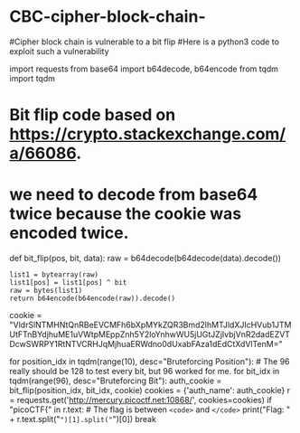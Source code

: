 # CBC-cipher-block-chain-
#Cipher block chain is vulnerable to a bit flip 
#Here is a python3 code to exploit such a vulnerability

import requests
from base64 import b64decode, b64encode
from tqdm import tqdm

# Bit flip code based on https://crypto.stackexchange.com/a/66086.
# we need to decode from base64 twice because the cookie was encoded twice.
def bit_flip(pos, bit, data):
    raw = b64decode(b64decode(data).decode())

    list1 = bytearray(raw)
    list1[pos] = list1[pos] ^ bit
    raw = bytes(list1)
    return b64encode(b64encode(raw)).decode()

cookie = "VldrSlNTMHNtQnRBeEVCMFh6bXpMYkZQR3Bmd2lhMTJldXJIcHVub1JTMUtFTnBYdjhuME1uVWtpMEppZnh5Y2loYnhwWU5jUGtJZjIvbjVnR2dadEZVTDcwSWRPY1RtNTVCRHJqMjhuaERWdno0dUxabFAza1dEdCtXdVlTenM="

for position_idx in tqdm(range(10), desc="Bruteforcing Position"):
    # The 96 really should be 128 to test every bit, but 96 worked for me.
    for bit_idx in tqdm(range(96), desc="Bruteforcing Bit"):
        auth_cookie = bit_flip(position_idx, bit_idx, cookie)
        cookies = {'auth_name': auth_cookie}
        r = requests.get('http://mercury.picoctf.net:10868/', cookies=cookies)
        if "picoCTF{" in r.text:
            # The flag is between `<code>` and `</code>`
            print("Flag: " + r.text.split("<code>")[1].split("</code>")[0])
            break
